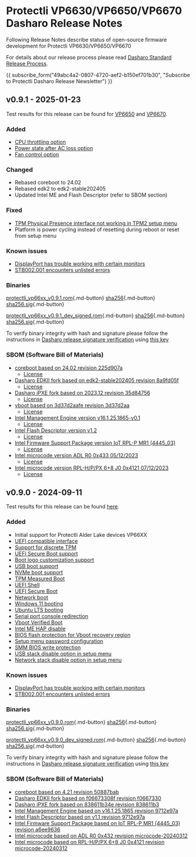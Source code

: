 # Protectli VP6630/VP6650/VP6670 Dasharo Release Notes

Following Release Notes describe status of open-source firmware development
for Protectli VP6630/VP6650/VP6670

For details about our release process please read
[Dasharo Standard Release Process](../../dev-proc/standard-release-process.md).

{{ subscribe_form("49abc4a2-0807-4720-aef2-b150ef701b30",
"Subscribe to Protectli Dasharo Release Newsletter") }}

## v0.9.1 - 2025-01-23

Test results for this release can be found for [VP6650](https://github.com/Dasharo/osfv-results/blob/main/boards/Protectli/VP66xx/VP6650_v0.9.1_results.csv)
and [VP6670](https://github.com/Dasharo/osfv-results/blob/main/boards/Protectli/VP66xx/VP6670_v0.9.1_results.csv).

### Added

- [CPU throttling option](https://docs.dasharo.com/dasharo-menu-docs/dasharo-system-features/#power-management-options)
- [Power state after AC loss option](https://docs.dasharo.com/dasharo-menu-docs/dasharo-system-features/#power-management-options)
- [Fan control option](https://docs.dasharo.com/dasharo-menu-docs/dasharo-system-features/#power-management-options)

### Changed

- Rebased coreboot to 24.02
- Rebased edk2 to edk2-stable202405
- Updated Intel ME and Flash Descriptor (refer to SBOM section)

### Fixed

- [TPM Physical Presence interface not working in TPM2 setup menu](https://github.com/Dasharo/dasharo-issues/issues/521)
- Platform is power cycling instead of resetting during reboot or reset from
  setup menu

### Known issues

- [DisplayPort has trouble working with certain monitors](https://github.com/Dasharo/dasharo-issues/issues/1015)
- [STB002.001 encounters unlisted errors](https://github.com/Dasharo/dasharo-issues/issues/1013)

### Binaries

[protectli_vp66xx_v0.9.1.rom][protectli_vp66xx_v0.9.1.rom_file]{.md-button}
[sha256][protectli_vp66xx_v0.9.1.rom_hash]{.md-button}
[sha256.sig][protectli_vp66xx_v0.9.1.rom_sig]{.md-button}

[protectli_vp66xx_v0.9.1_dev_signed.rom][protectli_vp66xx_v0.9.1_dev_signed.rom_file]{.md-button}
[sha256][protectli_vp66xx_v0.9.1_dev_signed.rom_hash]{.md-button}
[sha256.sig][protectli_vp66xx_v0.9.1_dev_signed.rom_sig]{.md-button}

To verify binary integrity with hash and signature please follow the
instructions in [Dasharo release signature verification](/guides/signature-verification)
using [this key](https://raw.githubusercontent.com/3mdeb/3mdeb-secpack/master/dasharo/dasharo-open-source-firmware-engineering-release-signing-key.asc)

### SBOM (Software Bill of Materials)

- [coreboot based on 24.02 revision 225d907a](https://github.com/Dasharo/coreboot/tree/225d907a)
    + [License](https://github.com/Dasharo/coreboot/blob/225d907a/COPYING)
- [Dasharo EDKII fork based on edk2-stable202405 revision 8a9fd05f](https://github.com/Dasharo/edk2/tree/8a9fd05f)
    + [License](https://github.com/Dasharo/edk2/blob/8a9fd05f/License.txt)
- [Dasharo iPXE fork based on 2023.12 revision 35d84756](https://github.com/Dasharo/ipxe/tree/35d84756)
    + [License](https://github.com/Dasharo/ipxe/blob/35d84756/COPYING.GPLv2)
- [vboot based on 3d37d2aafe revision 3d37d2aa](https://chromium.googlesource.com/chromiumos/platform/vboot_reference/+/3d37d2aa/)
    + [License](https://chromium.googlesource.com/chromiumos/platform/vboot_reference/+/3d37d2aa/LICENSE)
- [Intel Management Engine version v16.1.25.1865-v0.1](https://github.com/Dasharo/dasharo-blobs/blob/cc9465c1/protectli/vault_adl_p/)
    + [License](https://github.com/Dasharo/dasharo-blobs/blob/cc9465c1/licenses/pv%20intel%20obl%20software%20license%20agreement%2011.2.2017.pdf)
- [Intel Flash Descriptor version v1.2](https://github.com/Dasharo/dasharo-blobs/blob/cc9465c1/protectli/vault_adl_p/)
    + [License](https://github.com/Dasharo/dasharo-blobs/blob/cc9465c1/licenses/pv%20intel%20obl%20software%20license%20agreement%2011.2.2017.pdf)
- [Intel Firmware Support Package version IoT RPL-P MR1 (4445_03)](https://github.com/intel/FSP/commits/3819544e/RaptorLakeFspBinPkg/IoT/RaptorLakeP)
    + [License](https://github.com/intel/FSP/blob/3819544e/FSP_License.pdf)
- [Intel microcode version ADL R0 0x433 05/12/2023](https://github.com/intel/Intel-Linux-Processor-Microcode-Data-Files/tree/microcode-20240531/intel-ucode/06-9a-04)
    + [License](https://github.com/intel/Intel-Linux-Processor-Microcode-Data-Files/blob/microcode-20240531/license)
- [Intel microcode version RPL-H/P/PX 6+8 J0 0x4121 07/12/2023](https://github.com/intel/Intel-Linux-Processor-Microcode-Data-Files/tree/microcode-20240531/intel-ucode/06-ba-02)
    + [License](https://github.com/intel/Intel-Linux-Processor-Microcode-Data-Files/blob/microcode-20240531/license)

## v0.9.0 - 2024-09-11

Test results for this release can be found
[here](https://github.com/Dasharo/osfv-results/blob/main/boards/Protectli/VP66xx/v0.9.0-results.csv).

### Added

- Initial support for Protectli Alder Lake devices VP66XX
- [UEFI compatible interface](https://docs.dasharo.com/unified-test-documentation/dasharo-compatibility/30M-uefi-compatible-interface/)
- [Support for discrete TPM](https://docs.dasharo.com/unified-test-documentation/dasharo-security/200-tpm-support/)
- [UEFI Secure Boot support](https://docs.dasharo.com/unified-test-documentation/dasharo-security/206-secure-boot/)
- [Boot logo customization support](https://docs.dasharo.com/unified-test-documentation/dasharo-compatibility/328-logo-customization-functionality/)
- [USB boot support](https://docs.dasharo.com/unified-test-documentation/dasharo-compatibility/31N-usb-boot/)
- [NVMe boot support](https://docs.dasharo.com/unified-test-documentation/dasharo-compatibility/312-nvme-support/)
- [TPM Measured Boot](https://docs.dasharo.com/unified-test-documentation/dasharo-security/203-measured-boot/)
- [UEFI Shell](https://docs.dasharo.com/unified-test-documentation/dasharo-compatibility/30P-uefi-shell/)
- [UEFI Secure Boot](https://docs.dasharo.com/unified-test-documentation/dasharo-security/206-secure-boot/)
- [Network boot](https://docs.dasharo.com/unified-test-documentation/dasharo-compatibility/315b-netboot-utilities/)
- [Windows 11 booting](https://docs.dasharo.com/unified-test-documentation/dasharo-compatibility/31A-windows-booting/)
- [Ubuntu LTS booting](https://docs.dasharo.com/unified-test-documentation/dasharo-compatibility/308-debian-stable-and-ubuntu-lts-support/)
- [Serial port console redirection](https://docs.dasharo.com/unified-test-documentation/dasharo-compatibility/31G-ec-and-superio/#sio004001-serial-port-in-firmware)
- [Vboot Verified Boot](https://docs.dasharo.com/guides/vboot-signing/)
- [Intel ME HAP disable](https://docs.dasharo.com/unified-test-documentation/dasharo-security/20F-me-neuter/)
- [BIOS flash protection for Vboot recovery region](https://docs.dasharo.com/unified-test-documentation/dasharo-security/20J-bios-lock-support/)
- [Setup menu password configuration](https://docs.dasharo.com/dasharo-menu-docs/overview/#dasharo-menu-guides)
- [SMM BIOS write protection](https://docs.dasharo.com/dasharo-menu-docs/dasharo-system-features/#dasharo-security-options)
- [USB stack disable option in setup menu](https://docs.dasharo.com/dasharo-menu-docs/dasharo-system-features/#usb-configuration)
- [Network stack disable option in setup menu](https://docs.dasharo.com/dasharo-menu-docs/dasharo-system-features/#networking-options)

### Known issues

- [DisplayPort has trouble working with certain monitors](https://github.com/Dasharo/dasharo-issues/issues/1015)
- [STB002.001 encounters unlisted errors](https://github.com/Dasharo/dasharo-issues/issues/1013)

### Binaries

[protectli_vp66xx_v0.9.0.rom][protectli_vp66xx_v0.9.0.rom_file]{.md-button}
[sha256][protectli_vp66xx_v0.9.0.rom_hash]{.md-button}
[sha256.sig][protectli_vp66xx_v0.9.0.rom_sig]{.md-button}

[protectli_vp66xx_v0.9.0_dev_signed.rom][protectli_vp66xx_v0.9.0_dev_signed.rom_file]{.md-button}
[sha256][protectli_vp66xx_v0.9.0_dev_signed.rom_hash]{.md-button}
[sha256.sig][protectli_vp66xx_v0.9.0_dev_signed.rom_sig]{.md-button}

To verify binary integrity with hash and signature please follow the
instructions in [Dasharo release signature verification](../../guides/signature-verification.md)
using [this key](https://raw.githubusercontent.com/3mdeb/3mdeb-secpack/master/dasharo/dasharo-open-source-firmware-engineering-release-signing-key.asc)

### SBOM (Software Bill of Materials)

- [coreboot based on 4.21 revision 50887bab](https://github.com/Dasharo/coreboot/tree/50887bab)
- [Dasharo EDKII fork based on f06673308f revision f0667330](https://github.com/Dasharo/edk2/tree/f0667330)
- [Dasharo iPXE fork based on 838611b34e revision 838611b3](https://github.com/Dasharo/ipxe/tree/838611b3)
- [Intel Management Engine based on v16.1.25.1865 revision 9712e97a](https://github.com/Dasharo/dasharo-blobs/blob/9712e97a/protectli/vault_adl_p/)
- [Intel Flash Descriptor based on v1.1 revision 9712e97a](https://github.com/Dasharo/dasharo-blobs/blob/9712e97a/protectli/vault_adl_p/)
- [Intel Firmware Support Package based on IoT RPL-P MR1 (4445_03) revision a6ee9636](https://github.com/intel/FSP/commits/a6ee9636/RaptorLakeFspBinPkg/IoT/RaptorLakeP)
- [Intel microcode based on ADL R0 0x432 revision microcode-20240312](https://github.com/intel/Intel-Linux-Processor-Microcode-Data-Files/tree/microcode-20240312/intel-ucode/06-9a-04)
- [Intel microcode based on RPL-H/P/PX 6+8 J0 0x4121 revision microcode-20240312](https://github.com/intel/Intel-Linux-Processor-Microcode-Data-Files/tree/microcode-20240312/intel-ucode/06-ba-02)

[protectli_vp66xx_v0.9.1.rom_file]: https://dl.3mdeb.com/open-source-firmware/Dasharo/protectli_vault_adl/v0.9.1/protectli_vp66xx_v0.9.1.rom
[protectli_vp66xx_v0.9.1.rom_hash]: https://dl.3mdeb.com/open-source-firmware/Dasharo/protectli_vault_adl/v0.9.1/protectli_vp66xx_v0.9.1.rom.sha256
[protectli_vp66xx_v0.9.1.rom_sig]: https://dl.3mdeb.com/open-source-firmware/Dasharo/protectli_vault_adl/v0.9.1/protectli_vp66xx_v0.9.1.rom.sha256.sig
[protectli_vp66xx_v0.9.1_dev_signed.rom_file]: https://dl.3mdeb.com/open-source-firmware/Dasharo/protectli_vault_adl/v0.9.1/protectli_vp66xx_v0.9.1_dev_signed.rom
[protectli_vp66xx_v0.9.1_dev_signed.rom_hash]: https://dl.3mdeb.com/open-source-firmware/Dasharo/protectli_vault_adl/v0.9.1/protectli_vp66xx_v0.9.1_dev_signed.rom.sha256
[protectli_vp66xx_v0.9.1_dev_signed.rom_sig]: https://dl.3mdeb.com/open-source-firmware/Dasharo/protectli_vault_adl/v0.9.1/protectli_vp66xx_v0.9.1_dev_signed.rom.sha256.sig
[protectli_vp66xx_v0.9.0.rom_file]: https://dl.3mdeb.com/open-source-firmware/Dasharo/protectli_vault_adl/v0.9.0/protectli_vp66xx_v0.9.0.rom
[protectli_vp66xx_v0.9.0.rom_hash]: https://dl.3mdeb.com/open-source-firmware/Dasharo/protectli_vault_adl/v0.9.0/protectli_vp66xx_v0.9.0.rom.sha256
[protectli_vp66xx_v0.9.0.rom_sig]: https://dl.3mdeb.com/open-source-firmware/Dasharo/protectli_vault_adl/v0.9.0/protectli_vp66xx_v0.9.0.rom.sha256.sig
[protectli_vp66xx_v0.9.0_dev_signed.rom_file]: https://dl.3mdeb.com/open-source-firmware/Dasharo/protectli_vault_adl/v0.9.0/protectli_vp66xx_v0.9.0_dev_signed.rom
[protectli_vp66xx_v0.9.0_dev_signed.rom_hash]: https://dl.3mdeb.com/open-source-firmware/Dasharo/protectli_vault_adl/v0.9.0/protectli_vp66xx_v0.9.0_dev_signed.rom.sha256
[protectli_vp66xx_v0.9.0_dev_signed.rom_sig]: https://dl.3mdeb.com/open-source-firmware/Dasharo/protectli_vault_adl/v0.9.0/protectli_vp66xx_v0.9.0_dev_signed.rom.sha256.sig
